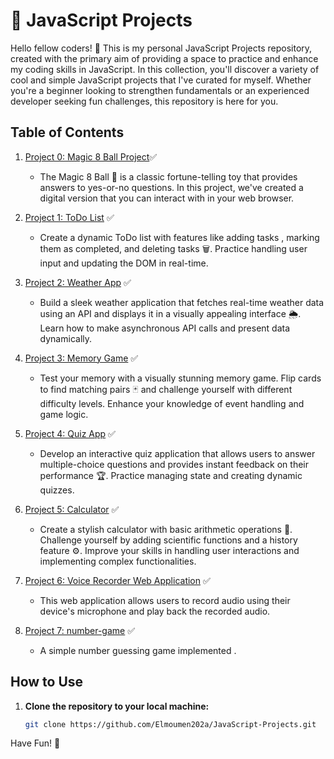 # 🚀 JavaScript Projects 

Hello fellow coders! 👋 This is my personal JavaScript Projects repository, created with the primary aim of providing a space to practice and enhance my coding skills in JavaScript. In this collection, you'll discover a variety of cool and simple JavaScript projects that I've curated for myself. Whether you're a beginner looking to strengthen fundamentals or an experienced developer seeking fun challenges, this repository is here for you.

## Table of Contents

1. [Project 0: Magic 8 Ball Project](./projects/magic_8_ball)✅
    - The Magic 8 Ball 🎱 is a classic fortune-telling toy that provides answers to yes-or-no questions. In this project, we've created a digital version that you can interact with in your web browser.

2. [Project 1: ToDo List](./projects/todo-list) ✅
   - Create a dynamic ToDo list with features like adding tasks , marking them as completed, and deleting tasks 🗑️. Practice handling user input and updating the DOM in real-time.

3. [Project 2: Weather App](./projects/weather-app) ✅
   - Build a sleek weather application that fetches real-time weather data using an API and displays it in a visually appealing interface 🌦️. Learn how to make asynchronous API calls and present data dynamically.

4. [Project 3: Memory Game](./projects/memory-game) ✅
   - Test your memory with a visually stunning memory game. Flip cards to find matching pairs 🃏 and challenge yourself with different difficulty levels. Enhance your knowledge of event handling and game logic.

5. [Project 4: Quiz App](./projects/quiz-app) ✅
   - Develop an interactive quiz application that allows users to answer multiple-choice questions and provides instant feedback on their performance 🏆. Practice managing state and creating dynamic quizzes.

6. [Project 5: Calculator](./projects/calculator) ✅
   - Create a stylish calculator with basic arithmetic operations 🧮. Challenge yourself by adding scientific functions and a history feature ⚙️. Improve your skills in handling user interactions and implementing complex functionalities.
   
7. [Project 6: Voice Recorder Web Application](./projects/voice-recorder) ✅ 
   - This web application allows users to record audio using their device's microphone and play back the recorded audio.

7. [Project 7: number-game](./projects/number-game) ✅ 
   - A simple number guessing game implemented .

## How to Use

1. **Clone the repository to your local machine:**

   ```bash
   git clone https://github.com/Elmoumen202a/JavaScript-Projects.git

Have Fun! 🚀
